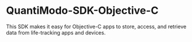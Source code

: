 # QuantiModo-SDK-Objective-C
This SDK makes it easy for Objective-C apps to store, access, and retrieve data from life-tracking apps and devices.
